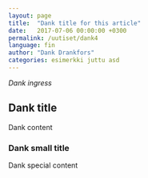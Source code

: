 ```yaml
---
layout: page
title:  "Dank title for this article"
date:   2017-07-06 00:00:00 +0300
permalink: /uutiset/dank4
language: fin
author: "Dank Drankfors"
categories: esimerkki juttu asd
---
```

*Dank ingress*


## Dank title

Dank content

### Dank small title

Dank special content
